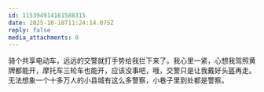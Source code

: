 ```yaml
---
id: 115394914161588315
date: 2025-10-18T11:24:14.075Z
reply: false
media_attachments: 0
---
```


<p>骑个共享电动车，远远的交警就打手势给我拦下来了。我心里一紧，心想我驾照黄牌都能开，摩托车三轮车也能开，应该没事吧，哦，交警只是让我戴好头盔再走。无法想象一个十多万人的小县城有这么多警察，小巷子里到处都是警察。</p>
